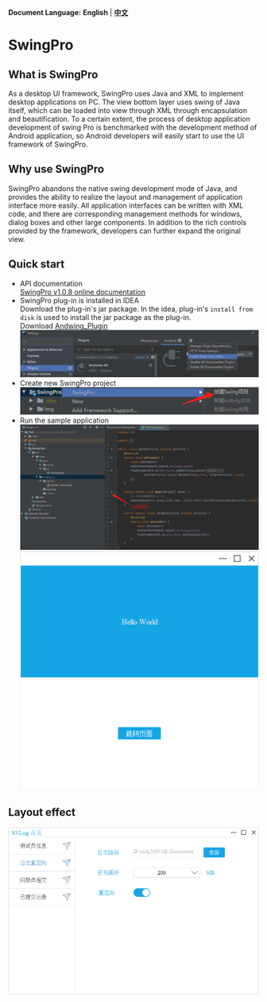 **Document Language:** **English** | **[中文](https://github.com/totoro-dev/SwingPro/blob/master/README.md)**
# SwingPro
## What is SwingPro
As a desktop UI framework, SwingPro uses Java and XML to implement desktop applications on PC. 
The view bottom layer uses swing of Java itself, which can be loaded into view through XML through encapsulation and beautification. 
To a certain extent, the process of desktop application development of swing Pro is benchmarked with the development method of Android application, 
so Android developers will easily start to use the UI framework of SwingPro.

## Why use SwingPro
SwingPro abandons the native swing development mode of Java, and provides the ability to realize the layout and management of application interface more easily.
 All application interfaces can be written with XML code, and there are corresponding management methods for windows, dialog boxes and other large components. 
 In addition to the rich controls provided by the framework, developers can further expand the original view.
 
## Quick start
- API documentation<br>
[SwingPro v1.0.8 online documentation](http://114.67.168.56/doc/SwingPro)
- SwingPro plug-in is installed in IDEA<br>
Download the plug-in's jar package. In the idea, plug-in's `install from disk` is used to install the jar package as the plug-in.<br>
Download [Andwing_Plugin](http://114.67.168.56/plugin/Andwing_Plugin_1.0.8.jar)<br>
![plug in installation](/img/plugin_install.png)
- Create new SwingPro project<br>
![new project](/img/new_swing_project.png)
- Run the sample application<br>
![run application](/img/run_simple_app.png)<br>
![sample application](/img/simple_app.png)

## Layout effect
![Layout effect](/img/page_demo.png)